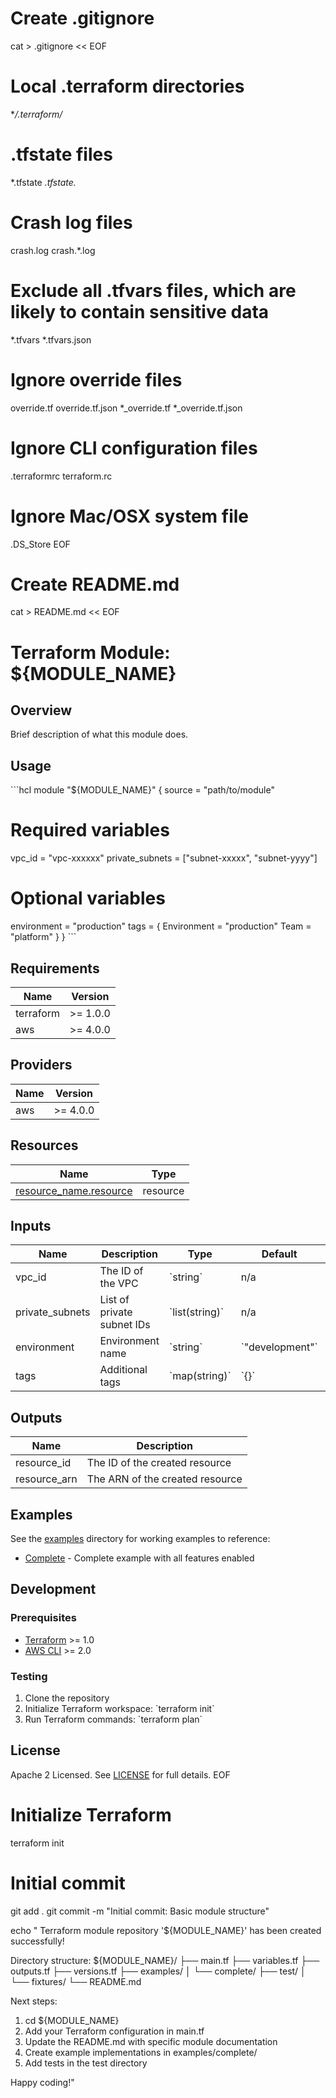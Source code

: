 # Create .gitignore
cat > .gitignore << EOF
# Local .terraform directories
**/.terraform/*

# .tfstate files
*.tfstate
*.tfstate.*

# Crash log files
crash.log
crash.*.log

# Exclude all .tfvars files, which are likely to contain sensitive data
*.tfvars
*.tfvars.json

# Ignore override files
override.tf
override.tf.json
*_override.tf
*_override.tf.json

# Ignore CLI configuration files
.terraformrc
terraform.rc

# Ignore Mac/OSX system file
.DS_Store
EOF

# Create README.md
cat > README.md << EOF
# Terraform Module: ${MODULE_NAME}

## Overview

Brief description of what this module does.

## Usage

\`\`\`hcl
module "${MODULE_NAME}" {
  source = "path/to/module"

  # Required variables
  vpc_id            = "vpc-xxxxxx"
  private_subnets   = ["subnet-xxxxx", "subnet-yyyy"]
  
  # Optional variables
  environment       = "production"
  tags = {
    Environment = "production"
    Team        = "platform"
  }
}
\`\`\`

## Requirements

| Name | Version |
|------|---------|
| terraform | >= 1.0.0 |
| aws | >= 4.0.0 |

## Providers

| Name | Version |
|------|---------|
| aws | >= 4.0.0 |

## Resources

| Name | Type |
|------|------|
| [resource_name.resource](https://registry.terraform.io/providers/hashicorp/aws/latest/docs/resources/resource) | resource |

## Inputs

| Name | Description | Type | Default | Required |
|------|-------------|------|---------|:--------:|
| vpc_id | The ID of the VPC | \`string\` | n/a | yes |
| private_subnets | List of private subnet IDs | \`list(string)\` | n/a | yes |
| environment | Environment name | \`string\` | \`"development"\` | no |
| tags | Additional tags | \`map(string)\` | \`{}\` | no |

## Outputs

| Name | Description |
|------|-------------|
| resource_id | The ID of the created resource |
| resource_arn | The ARN of the created resource |

## Examples

See the [examples](./examples) directory for working examples to reference:

- [Complete](./examples/complete) - Complete example with all features enabled

## Development

### Prerequisites

- [Terraform](https://www.terraform.io/downloads.html) >= 1.0
- [AWS CLI](https://aws.amazon.com/cli/) >= 2.0

### Testing

1. Clone the repository
2. Initialize Terraform workspace: \`terraform init\`
3. Run Terraform commands: \`terraform plan\`

## License

Apache 2 Licensed. See [LICENSE](LICENSE) for full details.
EOF

# Initialize Terraform
terraform init

# Initial commit
git add .
git commit -m "Initial commit: Basic module structure"

echo "
Terraform module repository '${MODULE_NAME}' has been created successfully!

Directory structure:
${MODULE_NAME}/
├── main.tf
├── variables.tf
├── outputs.tf
├── versions.tf
├── examples/
│   └── complete/
├── test/
│   └── fixtures/
└── README.md

Next steps:
1. cd ${MODULE_NAME}
2. Add your Terraform configuration in main.tf
3. Update the README.md with specific module documentation
4. Create example implementations in examples/complete/
5. Add tests in the test directory

Happy coding!"